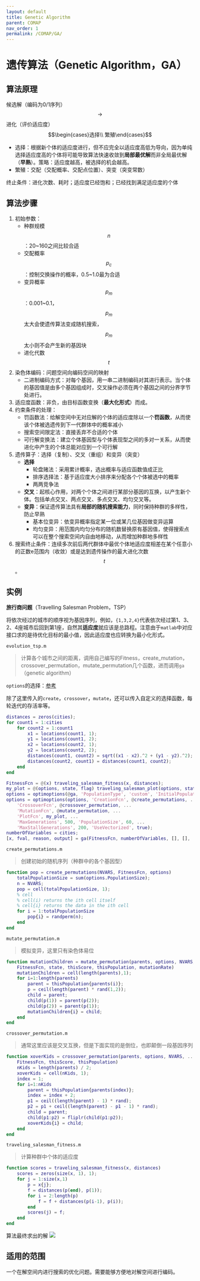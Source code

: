 ```yaml
---
layout: default
title: Genetic Algorithm
parent: COMAP
nav_order: 1
permalink: /COMAP/GA/
---
```

# 遗传算法（Genetic Algorithm，GA）

## 算法原理

候选解（编码为0/1序列）$$\rightarrow$$ 进化（评价适应度）$$\begin{cases}选择\\ 繁殖\end{cases}$$

* 选择：根据新个体的适应度进行，但不应完全以适应度高低为导向，因为单纯选择适应度高的个体将可能导致算法快速收敛到**局部最优解**而非全局最优解（**早熟**）。策略：适应度越高，被选择的机会越高。
* 繁殖：交配（交配概率、交配点位置）、突变（突变常数）

终止条件：进化次数、耗时；适应度已经饱和；已经找到满足适应度的个体

## 算法步骤

1. 初始参数：
   * 种群规模$$n$$：20\~160之间比较合适
   * 交配概率$$p_c$$：控制交换操作的概率，0.5\~1.0最为合适
   * 变异概率$$p_m$$：0.001~0.1，$$p_m$$太大会使遗传算法变成随机搜索，$$p_m$$太小则不会产生新的基因块
   * 进化代数$$t$$
2. 染色体编码：问题空间向编码空间的映射
   * 二进制编码方式：对每个基因，用一串二进制编码对其进行表示。当个体的基因值是由多个基因组成时，交叉操作必须在两个基因之间的分界字节处进行。
3. 适应度函数：非负，由目标函数变换（**最大化形式**）而成。
4. 约束条件的处理：
   * 罚函数法：给解空间中无对应解的个体的适应度除以一个**罚函数**，从而使该个体被选遗传到下一代群体中的概率减小
   * 搜索空间限定法：直接丢弃不合适的个体
   * 可行解变换法：建立个体基因型与个体表现型之间的多对一关系，从而使进化中产生的个体总能对应到一个可行解
5. 遗传算子：选择（复制）、交叉（重组）和变异（突变）
   * **选择**
     * 轮盘赌法：采用累计概率，选出概率与适应函数值成正比
     * 排序选择法：基于适应度大小排序来分配各个个体被选中的概率
     * 两两竞争法
   * **交叉**：起核心作用，对两个个体之间进行某部分基因的互换，以产生新个体。包括单点交叉、两点交叉、多点交叉、均匀交叉等。
   * **变异**：保证遗传算法具有**局部的随机搜索能力**，同时保持种群的多样性，防止早熟
     * 基本位变异：依变异概率指定某一位或某几位基因做变异运算
     * 均匀变异：用范围内均匀分布的随机数替换原有基因值，使得搜索点可以在整个搜索空间内自由地移动，从而增加种群地多样性
6. 搜索终止条件：连续多次前后两代群体中最优个体地适应度相差在某个任意小的正数e范围内（收敛）或是达到遗传操作的最大进化次数$$t$$。

## 实例

**旅行商问题**（Travelling Salesman Problem，TSP）

将依次经过的城市的顺序视为基因序列，例如，`{1,3,2,4}`代表依次经过第1、3、2、4座城市后回到第1座，自然其**适应度**就应该是总路程。注意由于`matlab`中对应接口求的是待优化目标的最小值，因此适应度也应转换为最小化形式。

`evolution_tsp.m`

> 计算各个城市之间的距离，调用自己编写的Fitness，create_mutation，crossover_permutation，mutate_permutation几个函数，进而调用`ga`（genetic algorithm）

`options`的选择：[参考](https://www.mathworks.com/help/gads/ga.html#mw_4a8bfdb9-7c4c-4302-8f47-d260b7a43e26)

除了这里传入的`create`，`crossover`，`mutate`，还可以传入自定义的选择函数，每轮迭代的存活率等。

```matlab
distances = zeros(cities);
for count1 = 1:cities
    for count2 = 1:count1
        x1 = locations(count1, 1);
        y1 = locations(count1, 2);
        x2 = locations(count2, 1);
        y2 = locations(count2, 2);
        distances(count1, count2) = sqrt((x1 - x2).^2 + (y1 - y2).^2);
        distances(count2, count1) = distances(count1, count2);
    end
end

FitnessFcn = @(x) traveling_salesman_fitness(x, distances);
my_plot = @(options, state, flag) traveling_salesman_plot(options, state, flag, locations);
options = optimoptions(@ga, 'PopulationType', 'custom', 'InitialPopulationRange', [1;cities]);
options = optimoptions(options, 'CreationFcn', @create_permutations, ...
    'CrossoverFcn', @crossover_permutation, ...
    'MutationFcn', @mutate_permutation, ...
    'PlotFcn', my_plot, ...
    'MaxGenerations', 500, 'PopulationSize', 60, ...
    'MaxStallGenerations', 200, 'UseVectorized', true);
numberOfVariables = cities;
[x, fval, reason, output] = ga(FitnessFcn, numberOfVariables, [], [], [], [], [], [], [], options);
```

`create_permutations.m`

> 创建初始的随机序列（种群中的各个基因型）

```matlab
function pop = create_permutations(NVARS, FitnessFcn, options)
    totalPopulationSize = sum(options.PopulationSize);
    n = NVARS;
    pop = cell(totalPopulationSize, 1);
    % cell
    % cell(i) returns the ith cell itself
    % cell{i} returns the data in the ith cell
    for i = 1:totalPopulationSize
        pop{i} = randperm(n);
    end
end
```

`mutate_permutation.m`

> 模拟变异，这里只有染色体易位

```matlab
function mutationChildren = mutate_permutation(parents, options, NVARS, ...
    FitnessFcn, state, thisScore, thisPopulation, mutationRate)
    mutationChildren = cell(length(parents),1);
    for i=1:length(parents)
        parent = thisPopulation{parents(i)};
        p = ceil(length(parent) * rand(1,2));
        child = parent;
        child(p(1)) = parent(p(2));
        child(p(2)) = parent(p(1));
        mutationChildren{i} = child;
    end
end
```

`crossover_permutation.m`

> 通常这里应该是交叉互换，但是下面实现的是倒位，也即颠倒一段基因序列

```matlab
function xoverKids = crossover_permutation(parents, options, NVARS, ...
    FitnessFcn, thisScore, thisPopulation)
    nKids = length(parents) / 2;
    xoverKids = cell(nKids, 1);
    index = 1;
    for i=1:nKids
        parent = thisPopulation{parents(index)};
        index = index + 2;
        p1 = ceil((length(parent) - 1) * rand);
        p2 = p1 + ceil((length(parent) - p1 - 1) * rand);
        child = parent;
        child(p1:p2) = fliplr(child(p1:p2));
        xoverKids{i} = child;
    end
end
```

`traveling_salesman_fitness.m`

> 计算种群中个体的适应度

```matlab
function scores = traveling_salesman_fitness(x, distances)
    scores = zeros(size(x, 1), 1);
    for j = 1:size(x,1)
        p = x{j};
        f = distances(p(end), p(1));
        for i = 2:length(p)
            f = f + distances(p(i-1), p(i));
        end
        scores(j) = f;
    end
end
```
算法最终求出的解
<img src="/../../../fig/res.png">

## 适用的范围

一个在解空间内进行搜索的优化问题。需要能够方便地对解空间进行编码。